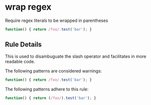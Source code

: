 # wrap regex

Require regex literals to be wrapped in parentheses

```js
function() { return /foo/.test('bar'); }
```

## Rule Details

This is used to disambuguate the slash operator and facilitates in more readable code.

The following patterns are considered warnings:

```js
function() { return /foo/.test('bar'); }
```

The following patterns adhere to this rule:

```js
function() { return (/foo/).test('bar'); }
```
